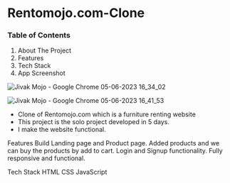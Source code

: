 # Rentomojo.com-Clone

### Table of Contents
1. About The Project
2. Features
3. Tech Stack
4. App Screenshot

 ![Jivak Mojo - Google Chrome 05-06-2023 16_34_02](https://github.com/jivakys/punchy-book-3630/assets/112770989/d358e440-d464-496e-aef1-62929d3c6397)
 
 ![Jivak Mojo - Google Chrome 05-06-2023 16_41_53](https://github.com/jivakys/punchy-book-3630/assets/112770989/a4417ac4-0ade-4cd2-a7c4-a12c739eea06)


* Clone of Rentomojo.com which is a furniture renting website
* This project is the solo project developed in 5 days.
* I make the website functional.

Features
Build Landing page and Product page.
Added products and we can buy the products by add to cart.
Login and Signup functionality.
Fully responsive and functional.

Tech Stack
HTML
CSS
JavaScript
